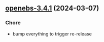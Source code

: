 

## [openebs-3.4.1](https://github.com/truecharts/charts/compare/openebs-3.4.0...openebs-3.4.1) (2024-03-07)

### Chore



- bump everything to trigger re-release